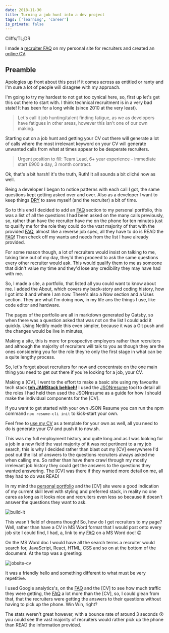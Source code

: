 ```yaml
---
date: 2018-11-30
title: Turning a job hunt into a dev project
tags: ['learning', 'career']
is_private: false
---
```


Cliffs/TL;DR

I made a [recruiter FAQ] on my personal site for recruiters and
created an [online CV].

## Preamble

<!-- cSpell:ignore ranty,behbeh -->

Apologies up front about this post if it comes across as entitled or
ranty and I'm sure a lot of people will disagree with my approach.

I'm going to try my hardest to not get too cynical here, so, first up
let's get this out there to start with. I think technical recruitment
is in a very bad state! It has been for a long while (since 2010 at
the very least).

> Let's call it job hunting/talent finding fatigue, as we as
> developers have fatigues in other areas, however this isn't one of
> our own making.

Starting out on a job hunt and getting your CV out there will generate
a lot of calls where the most irrelevant keyword on your CV will
generate unwanted calls from what at times appear to be desperate
recruiters.

> Urgent position to fill: Team Lead, 6+ year experience - immediate
> start £900 a day, 3 month contract.

Ok, that's a bit harsh! it's the truth, Ruth! It all sounds a bit
cliché now as well.

Being a developer I began to notice patterns with each call I got, the
same questions kept getting asked over and over. Also as a developer I
want to keep things [DRY] to save myself (and the recruiter) a bit of
time.

So to this end I decided to add an [FAQ] section to my personal
portfolio, this was a list of all the questions I had been asked on
the many calls previously, so, rather than have the recruiter have me
on the phone for ten minutes just to qualify me for the role they
could do the _vast_ majority of that with the provided [FAQ], almost
like a reverse job spec, all they have to do is READ the [FAQ]! Then
check off my wants and needs from the list I have already provided.

For some reason though, a lot of recruiters would insist on talking to
me, taking time out of my day, they'd then proceed to ask the same
questions every other recruiter would ask. This would qualify them to
me as someone that didn't value my time and they'd lose any
credibility they may have had with me.

So, I made a site, a portfolio, that listed all you could want to know
about me. I added the About, which covers my back-story and coding
history, how I got into it and where I am now. There's also a Now
section and a Uses section. They are what I'm doing now, in my life
ans the things I use, like code editor and hardware.

The pages of the portfolio are all in markdown generated by Gatsby, so
when there was a question asked that was not on the list I could add
it quickly. Using Netlify made this even simpler, because it was a Git
push and the changes would be live in minutes,

Making a site, this is more for prospective employers rather than
recruiters and although the majority of recruiters will talk to you as
though they are the ones considering you for the role they're only the
first stage in what can be a quite lengthy process.

So, let's forget about recruiters for now and concentrate on the one
main thing you need to get out there if you're looking for a job, your
CV.

Making a [CV], I went to the effort to make a basic site using my
favourite tech stack **[teh JAMStack behbeh!]** I used the
[JSONresume] tool to detail all the roles I had held then used the
JSONresume as a guide for how I should make the individual components
for the [CV].

If you want to get started with your own JSON Resume you can run the
npm command `npx resume-cli init` to kick-start your own.

Feel free to [use my CV] as a template for your own as well, all you
need to do is generate your CV and push it to now.sh.

This was my full employment history and quite long and as I was
looking for a job in a new field the vast majority of it was not
pertinent to a my job search, this is why I decided rather than blast
out my [CV] everywhere I'd post out the list of answers to the
questions recruiters always asked me when calling me. So rather than
have them crawl through my mostly irrelevant job history they could
get the answers to the questions they wanted answering. The [CV] was
there if they wanted more detail on me, all they had to do was READ!

In my mind the [personal portfolio] and the [CV] site were a good
indication of my current skill level with styling and preferred stack,
in reality no one cares as long as it looks nice and recruiters even
less so because it doesn't answer the questions they want to ask.

![build-it](https://thepracticaldev.s3.amazonaws.com/i/ptve31bchle6hgg6wuaq.gif)

This wasn't field of dreams though! So, how do I get recruiters to my
page? Well, rather than have a CV in MS Word format that I would post
onto every job site I could find, I had, a, link to my [FAQ] on a MS
Word doc! 🙃

On the MS Word doc I would have all the search terms a recruiter would
search for, JavaScript, React, HTML, CSS and so on at the bottom of
the document. At the top was a greeting:

![jobsite-cv]

It was a friendly hello and something different to what must be very
repetitive.

I used Google analytics's, on the [FAQ] and the [CV] to see how much
traffic they were getting, the [FAQ] a lot more than the [CV], so, I
could glean from that, that the recruiters were getting the answers to
their questions without having to pick up the phone. Win Win, right?

The stats weren't great however, with a bounce rate of around 3
seconds 😲 you could see the vast majority of recruiters would rather
pick up the phone than READ the information provided.

<!-- Links -->

<!-- cSpell:ignore jobsite,jsonresume -->

[json resume schema]: https://jsonresume.org/schema/
[bot]:
  https://dev.to/whokilledkevin/how-i-created-a-bot-that-talked-to-recruiters-for-me-54n5
[poll]:
  https://dev.to/whokilledkevin/8-things-i-hate-in-recruitment-letters-8ke
[dry]: https://en.wikipedia.org/wiki/Don%27t_repeat_yourself
[my portfolio]: https://scottspence.com
[personal portfolio]: https://scottspence.com/#portfolio
[recruiter faq]: https://scottspence.com/faq
[online cv]: https://mecv.xyz/
[faq]: https://scottspence.com/faq
[teh jamstack behbeh!]: https://jamstack.org/
[jsonresume]: https://jsonresume.org/
[use my cv]: https://github.com/spences10/cv

<!-- Images -->

[jobsite-cv]:
  https://res.cloudinary.com/defkmsrpw/image/upload/q_auto,f_auto/v1614930930/scottspence.com/jobsite-cv-11a27b76e59cb7c0015d28592c76c4c8.jpg
